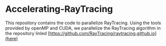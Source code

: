 # Accelerating-RayTracing
This repository contains the code to parallelize RayTracing. Using the tools provided by openMP and CUDA, we parallelize the RayTracing algorithm in the repository linled [https://github.com/RayTracing/raytracing.github.io](here)
